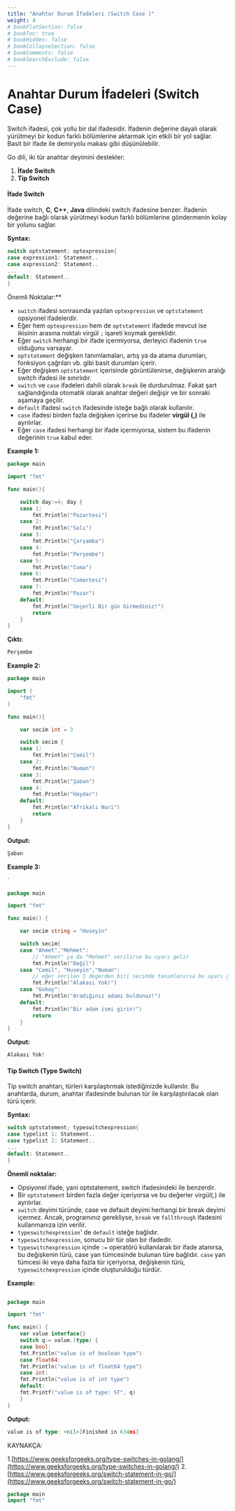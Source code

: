 ```yaml
---
title: "Anahtar Durum İfadeleri (Switch Case )"
weight: 4
# bookFlatSection: false
# bookToc: true
# bookHidden: false
# bookCollapseSection: false
# bookComments: false
# bookSearchExclude: false
---
```


# Anahtar Durum İfadeleri (Switch Case)

Switch  ifadesi, çok yollu bir dal ifadesidir. İfadenin değerine dayalı olarak yürütmeyi bir kodun farklı bölümlerine aktarmak için etkili bir yol sağlar. Basit bir ifade ile demiryolu makası gibi düşünülebilir.


Go dili, iki tür anahtar deyimini destekler:

1.  **İfade Switch**
2.  **Tip Switch**

#### İfade Switch

İfade switch, **C**, **C++**, **Java** dilindeki switch ifadesine benzer. İfadenin değerine bağlı olarak yürütmeyi kodun farklı bölümlerine göndermenin kolay bir yolunu sağlar.

**Syntax:**

```go
switch optstatement; optexpression{
case expression1: Statement..
case expression2: Statement..
...
default: Statement..
}
```


Önemli Noktalar:**

- `switch` ifadesi sonrasında yazılan `optexpression` ve `optstatement` opsiyonel ifadelerdir. 
- Eğer hem `optexpression` hem de  `optstatement` ifadede mevcut ise ikisinin arasına noktalı virgül `;` işareti koymak gereklidir. 
- Eğer `switch` herhangi bir ifade içermiyorsa, derleyici ifadenin `true` olduğunu varsayar. 
-  `optstatement` değişken tanımlamaları, artış ya da atama durumları, fonksiyon çağrıları vb. gibi basit durumları içerir.
- Eğer değişken `optstatement` içerisinde görüntülenirse, değişkenin aralığı switch ifadesi ile sınırlıdır.
- `switch` ve `case` ifadeleri dahili olarak `break` ile durdurulmaz. Fakat şart sağlandığında otomatik olarak anahtar değeri değişir ve bir sonraki aşamaya geçilir. 
-   `default` ifadesi `switch` ifadesinde isteğe bağlı olarak kullanılır.
-   `case` ifadesi birden fazla değişken içerirse bu ifadeler **virgül (,)** ile ayrılırlar.
-  Eğer `case` ifadesi herhangi bir ifade içermiyorsa, sistem bu ifadenin değerinin `true` kabul eder.



**Example 1:**

```go
package main

import "fmt"

func main(){ 

    switch day:=4; day {
    case 1:
        fmt.Println("Pazartesi")
    case 2:
        fmt.Println("Salı")
    case 3:
        fmt.Println("Çarşamba")
    case 4:
        fmt.Println("Perşembe")
    case 5:
        fmt.Println("Cuma")
    case 6:
        fmt.Println("Cumartesi")
    case 7:
        fmt.Println("Pazar")
    default:
        fmt.Println("Geçerli Bir gün Girmediniz!")
        return
    }
}
```

**Çıktı:**

```go
Perşembe
```

**Example 2:**

```go
package main 

import (
	"fmt"
)

func main(){

	var secim int = 3 

	switch secim {
	case 1:
		fmt.Println("Cemil")
	case 2:
		fmt.Println("Numan")
	case 3: 
		fmt.Println("Şaban")
	case 4:
		fmt.Println("Haydar")
	default:
		fmt.Println("Afrikalı Nuri")
		return
	}
}
```

**Output:**

```go 
Şaban
```

**Example 3:**

`

```go
package main

import "fmt"

func main() {

	var secim string = "Huseyin"

	switch secim{
	case "Ahmet","Mehmet":
		// "Ahmet" ya da "Mehmet" verilirse bu uyarı gelir
		fmt.Println("Değil")
	case "Cemil", "Huseyin","Numan":
		// eğer verilen 3 degerden biri secimde tanımlanırsa bu uyarı gelir
		fmt.Println("Alakası Yok!")
	case "Gokay":
		fmt.Println("Aradığınız adamı buldunuz!")
	default:
		fmt.Println("Bir adam ismi girin!")
		return
	}
}
```

**Output:**

```go
Alakası Yok!
```

#### Tip Switch (Type Switch)

Tip switch anahtarı, türleri karşılaştırmak istediğinizde kullanılır. Bu anahtarda, durum, anahtar ifadesinde bulunan tür ile karşılaştırılacak olan türü içerir.

**Syntax:**

```go 
switch optstatement; typeswitchexpression{
case typelist 1: Statement..
case typelist 2: Statement..
...
default: Statement..
}
```


**Önemli noktalar:**

- Opsiyonel ifade, yani optstatement, switch ifadesindeki ile benzerdir.
- Bir `optstatement` birden fazla değer içeriyorsa ve bu değerler virgül(,) ile ayrılırlar.
- `switch` deyimi türünde, case ve default deyimi herhangi bir break deyimi içermez. Ancak, programınız gerekliyse, `break` ve `fallthrough` ifadesini kullanmanıza izin verilir.
- `typeswitchexpression`' de  `default`  isteğe bağlıdır.
- `typeswitchexpression`, sonucu bir tür olan bir ifadedir.
- `typeswitchexpression` içinde `:=` operatörü kullanılarak bir ifade atanırsa, bu değişkenin türü, case yan tümcesinde bulunan türe bağlıdır. `case` yan tümcesi iki veya daha fazla tür içeriyorsa, değişkenin türü, `typeswitchexpression` içinde oluşturulduğu türdür.

**Example:**

```go 

package main

import "fmt"

func main() {
	var value interface{}
	switch q:= value.(type) {
	case bool:
	fmt.Println("value is of boolean type")
	case float64:
	fmt.Println("value is of float64 type")
	case int:
	fmt.Println("value is of int type")
	default:
	fmt.Printf("value is of type: %T", q)
	}
}

```

**Output:**

```go
value is of type: <nil>[Finished in 634ms]
```

KAYNAKÇA: 

1.[https://www.geeksforgeeks.org/type-switches-in-golang/](https://www.geeksforgeeks.org/type-switches-in-golang/)
2.[https://www.geeksforgeeks.org/switch-statement-in-go/](https://www.geeksforgeeks.org/switch-statement-in-go/)


```go 
package main 
import "fmt"
```